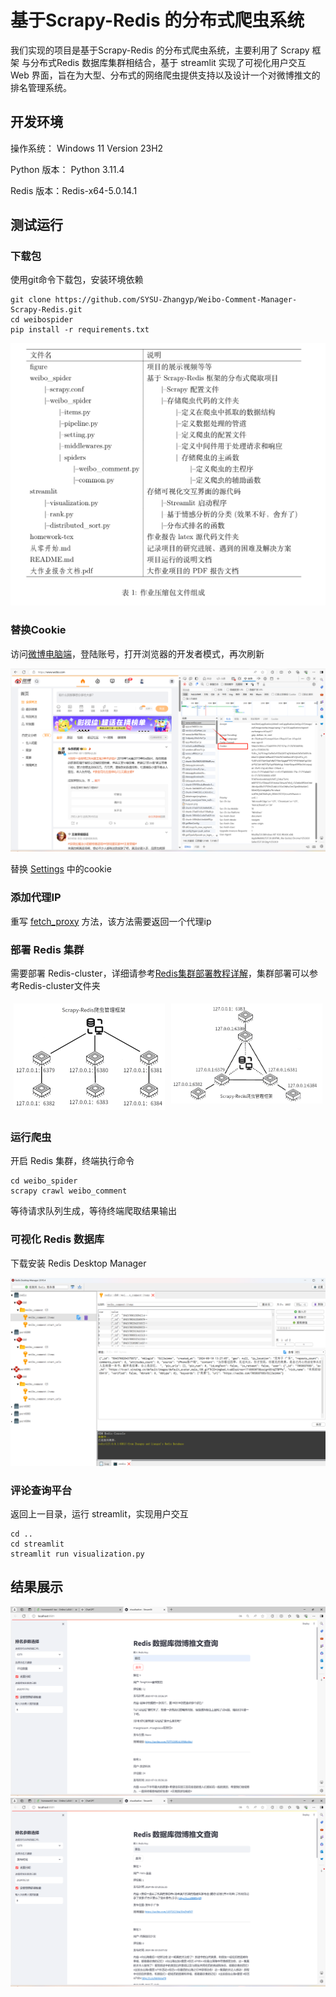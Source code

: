# 基于Scrapy-Redis 的分布式爬虫系统

我们实现的项目是基于Scrapy-Redis 的分布式爬虫系统，主要利用了 Scrapy 框架
与分布式Redis 数据库集群相结合，基于 streamlit 实现了可视化用户交互 Web 界面，旨在为大型、分布式的网络爬虫提供支持以及设计一个对微博推文的排名管理系统。

## 开发环境

操作系统： Windows 11 Version 23H2 

Python 版本： Python 3.11.4

Redis 版本：Redis-x64-5.0.14.1

## 测试运行

### 下载包
使用git命令下载包，安装环境依赖

```shell
git clone https://github.com/SYSU-Zhangyp/Weibo-Comment-Manager-Scrapy-Redis.git
cd weibospider
pip install -r requirements.txt
```

<img src='figure/introduction.png'>

### 替换Cookie

访问[微博电脑端](https://weibo.com/)，登陆账号，打开浏览器的开发者模式，再次刷新

<img src='figure/cookie.png'>

替换 [Settings](./weibo_spider/weibo_spider/settings.py) 中的cookie

### 添加代理IP

重写 [fetch_proxy](./weibo_spider/weibo_spider/middlewares.py) 方法，该方法需要返回一个代理ip

### 部署 Redis 集群

需要部署 Redis-cluster，详细请参考[Redis集群部署教程详解](https://blog.csdn.net/Yel_Liang/article/details/132093594)，集群部署可以参考Redis-cluster文件夹

<div style="display: flex; flex-direction: row;">
    <div style="flex: 50%; padding: 5px;">
        <img src='figure/redis-cluster.png' style="width:100%">
    </div>
    <div style="flex: 50%; padding: 5px;">
        <img src='figure/redis-cluster (2).png' style="width:100%">
    </div>
</div>

### 运行爬虫

开启 Redis 集群，终端执行命令

```shell
cd weibo_spider
scrapy crawl weibo_comment
```

等待请求队列生成，等待终端爬取结果输出

### 可视化 Redis 数据库

下载安装 Redis Desktop Manager

<img src='figure/redis-manager.png'>

### 评论查询平台

返回上一目录，运行 streamlit，实现用户交互

```shell
cd ..
cd streamlit
streamlit run visualization.py
```

## 结果展示

<img src='figure/lijiang.png'>

<img src='figure/jingse.png'>




